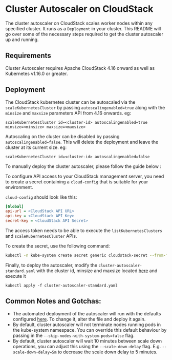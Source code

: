 # Cluster Autoscaler on CloudStack
The cluster autoscaler on CloudStack scales worker nodes within any specified cluster. It runs as a `Deployment` in your cluster.
This README will go over some of the necessary steps required to get the cluster autoscaler up and running.

## Requirements
Cluster Autoscaler requires Apache CloudStack 4.16 onward as well as Kubernetes v1.16.0 or greater.

## Deployment
The CloudStack kubernetes cluster can be autoscaled via the `scaleKubernetesCluster` by passing `autoscalingenabled=true` along with
the `minsize` and `maxsize` parameters API from 4.16 onwards. eg:
```
scaleKubernetesCluster id=<cluster-id> autoscalingenabled=true minsize=<minsize> maxsize=<maxsize>
```
Autoscaling on the cluster can be disabled by passing `autoscalingenabled=false`. This will delete the deployment and leave the cluster
at its current size. eg:
```
scaleKubernetesCluster id=<cluster-id> autoscalingenabled=false
```

To manually deploy the cluster autoscaler, please follow the guide below :

To configure API access to your CloudStack management server, you need to create a secret containing a `cloud-config`
that is suitable for your environment.

`cloud-config` should look like this:
```ini
[Global]
api-url = <CloudStack API URL>
api-key = <CloudStack API Key>
secret-key = <CloudStack API Secret>
```
The access token needs to be able to execute the `listKubernetesClusters` and `scaleKubernetesCluster` APIs.

To create the secret, use the following command:
```bash
kubectl -n kube-system create secret generic cloudstack-secret --from-file=cloud-config
```

Finally, to deploy the autoscaler, modify the `cluster-autoscaler-standard.yaml` with the cluster id, minsize and maxsize located
[here](./examples/cluster-autoscaler-standard.yaml) and execute it

```
kubectl apply -f cluster-autoscaler-standard.yaml
```

## Common Notes and Gotchas:
- The automated deployment of the autoscaler will run with the defaults configured [here](./examples/cluster-autoscaler-standard.yaml). To change it, alter the file and deploy it again.
- By default, cluster autoscaler will not terminate nodes running pods in the kube-system namespace. You can override this default behaviour by passing in the `--skip-nodes-with-system-pods=false` flag.
- By default, cluster autoscaler will wait 10 minutes between scale down operations, you can adjust this using the `--scale-down-delay` flag. E.g. `--scale-down-delay=5m` to decrease the scale down delay to 5 minutes.
